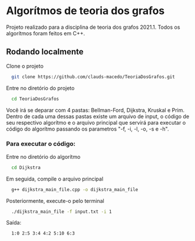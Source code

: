 
# Algorítmos de teoria dos grafos

Projeto realizado para a disciplina de teoria dos grafos 2021.1.
Todos os algorítmos foram feitos em C++.



## Rodando localmente

Clone o projeto

```bash
  git clone https://github.com/clauds-macedo/TeoriaDosGrafos.git
```

Entre no diretório do projeto

```bash
  cd TeoriaDosGrafos
```

Você irá se deparar com 4 pastas: Bellman-Ford, Dijkstra, Kruskal e Prim.
Dentro de cada uma dessas pastas existe um arquivo de input, o código de seu respectivo algorítmo e o arquivo principal que servirá para executar o código do algorítmo passando os parametros "-f, -i, -l, -o, -s e -h".

### Para executar o código:

Entre no diretório do algorítmo
```bash
  cd Dijkstra
```

Em seguida, compile o arquivo principal
```bash
  g++ dijkstra_main_file.cpp -o dijkstra_main_file
```

Posteriormente, execute-o pelo terminal
```bash
  ./dijkstra_main_file -f input.txt -i 1
```

Saída:
```bash
  1:0 2:5 3:4 4:2 5:10 6:3
```
